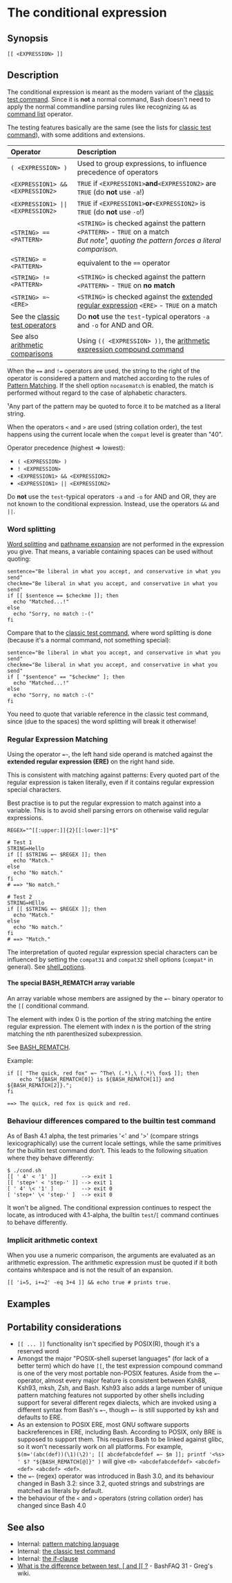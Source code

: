 # The conditional expression

## Synopsis

    [[ <EXPRESSION> ]]

## Description

The conditional expression is meant as the modern variant of the
[classic test command](/commands/classictest). Since it is **not** a
normal command, Bash doesn't need to apply the normal commandline
parsing rules like recognizing `&&` as [command
list](/syntax/basicgrammar#lists) operator.

The testing features basically are the same (see the lists for [classic
test command](/commands/classictest)), with some additions and
extensions.

<table>
<thead>
<tr class="header">
<th style="text-align: left;">Operator</th>
<th style="text-align: left;">Description</th>
</tr>
</thead>
<tbody>
<tr class="odd">
<td style="text-align: left;"><code>( &lt;EXPRESSION&gt; )</code></td>
<td style="text-align: left;">Used to group expressions, to influence
precedence of operators</td>
</tr>
<tr class="even">
<td
style="text-align: left;"><code>&lt;EXPRESSION1&gt; &amp;&amp; &lt;EXPRESSION2&gt;</code></td>
<td style="text-align: left;"><code>TRUE</code> if
<code>&lt;EXPRESSION1&gt;</code><strong>and</strong><code>&lt;EXPRESSION2&gt;</code>
are <code>TRUE</code> (do <strong>not</strong> use
<code>-a</code>!)</td>
</tr>
<tr class="odd">
<td
style="text-align: left;"><code>&lt;EXPRESSION1&gt; || &lt;EXPRESSION2&gt;</code></td>
<td style="text-align: left;"><code>TRUE</code> if
<code>&lt;EXPRESSION1&gt;</code><strong>or</strong><code>&lt;EXPRESSION2&gt;</code>
is <code>TRUE</code> (do <strong>not</strong> use <code>-o</code>!)</td>
</tr>
<tr class="even">
<td
style="text-align: left;"><code>&lt;STRING&gt; == &lt;PATTERN&gt;</code></td>
<td style="text-align: left;"><code>&lt;STRING&gt;</code> is checked
against the pattern <code>&lt;PATTERN&gt;</code> - <code>TRUE</code> on
a match<br />
<em>But note¹, quoting the pattern forces a literal
comparison.</em></td>
</tr>
<tr class="odd">
<td
style="text-align: left;"><code>&lt;STRING&gt; = &lt;PATTERN&gt;</code></td>
<td style="text-align: left;">equivalent to the <code>==</code>
operator</td>
</tr>
<tr class="even">
<td
style="text-align: left;"><code>&lt;STRING&gt; != &lt;PATTERN&gt;</code></td>
<td style="text-align: left;"><code>&lt;STRING&gt;</code> is checked
against the pattern <code>&lt;PATTERN&gt;</code> - <code>TRUE</code> on
<strong>no match</strong></td>
</tr>
<tr class="odd">
<td
style="text-align: left;"><code>&lt;STRING&gt; =~ &lt;ERE&gt;</code></td>
<td style="text-align: left;"><code>&lt;STRING&gt;</code> is checked
against the <a
href="https://en.wikipedia.org/wiki/Regular_expression#POSIX_extended">extended
regular expression</a> <code>&lt;ERE&gt;</code> - <code>TRUE</code> on a
match</td>
</tr>
<tr class="even">
<td style="text-align: left;">See the <a
href="/commands/classictest#file_tests">classic test operators</a></td>
<td style="text-align: left;">Do <strong>not</strong> use the
<code>test</code>-typical operators <code>-a</code> and <code>-o</code>
for AND and OR.</td>
</tr>
<tr class="odd">
<td style="text-align: left;">See also <a
href="/syntax/arith_expr#comparisons">arithmetic comparisons</a></td>
<td style="text-align: left;">Using
<code>(( &lt;EXPRESSION&gt; ))</code>, the <a
href="/syntax/ccmd/arithmetic_eval">arithmetic expression compound
command</a></td>
</tr>
</tbody>
</table>

When the `==` and `!=` operators are used, the string to the right of
the operator is considered a pattern and matched according to the rules
of [Pattern Matching](/syntax/pattern). If the shell option
`nocasematch` is enabled, the match is performed without regard to the
case of alphabetic characters.

¹Any part of the pattern may be quoted to force it to be matched as a
literal string.

When the operators `<` and `>` are used (string collation order), the
test happens using the current locale when the `compat` level is greater
than "40".

Operator precedence (highest =\> lowest):

- `( <EXPRESSION> )`
- `! <EXPRESSION>`
- `<EXPRESSION1> && <EXPRESSION2>`
- `<EXPRESSION1> || <EXPRESSION2>`

Do **not** use the `test`-typical operators `-a` and `-o` for AND and
OR, they are not known to the conditional expression. Instead, use the
operators `&&` and `||`.

### Word splitting

[Word splitting](/syntax/expansion/wordsplit) and [pathname
expansion](/syntax/expansion/globs) are not performed in the expression
you give. That means, a variable containing spaces can be used without
quoting:

    sentence="Be liberal in what you accept, and conservative in what you send"
    checkme="Be liberal in what you accept, and conservative in what you send"
    if [[ $sentence == $checkme ]]; then
      echo "Matched...!"
    else
      echo "Sorry, no match :-("
    fi

Compare that to the [classic test command](/commands/classictest), where
word splitting is done (because it's a normal command, not something
special):

    sentence="Be liberal in what you accept, and conservative in what you send"
    checkme="Be liberal in what you accept, and conservative in what you send"
    if [ "$sentence" == "$checkme" ]; then
      echo "Matched...!"
    else
      echo "Sorry, no match :-("
    fi

You need to quote that variable reference in the classic test command,
since (due to the spaces) the word splitting will break it otherwise!

### Regular Expression Matching

Using the operator `=~`, the left hand side operand is matched against
the **extended regular expression (ERE)** on the right hand side.

This is consistent with matching against patterns: Every quoted part of
the regular expression is taken literally, even if it contains regular
expression special characters.

Best practise is to put the regular expression to match against into a
variable. This is to avoid shell parsing errors on otherwise valid
regular expressions.

    REGEX="^[[:upper:]]{2}[[:lower:]]*$"

    # Test 1
    STRING=Hello
    if [[ $STRING =~ $REGEX ]]; then
      echo "Match."
    else
      echo "No match."
    fi
    # ==> "No match."

    # Test 2
    STRING=HEllo
    if [[ $STRING =~ $REGEX ]]; then
      echo "Match."
    else
      echo "No match."
    fi
    # ==> "Match."

The interpretation of quoted regular expression special characters can
be influenced by setting the `compat31` and `compat32` shell options
(`compat*` in general). See [shell_options](/internals/shell_options).

#### The special BASH_REMATCH array variable

An array variable whose members are assigned by the `=~` binary operator
to the `[[` conditional command.

The element with index 0 is the portion of the string matching the
entire regular expression. The element with index n is the portion of
the string matching the nth parenthesized subexpression.

See [BASH_REMATCH](syntax/shellvars#bash_rematch).

Example:

    if [[ "The quick, red fox" =~ ^The\ (.*),\ (.*)\ fox$ ]]; then
        echo "${BASH_REMATCH[0]} is ${BASH_REMATCH[1]} and ${BASH_REMATCH[2]}.";
    fi

    ==> The quick, red fox is quick and red.

### Behaviour differences compared to the builtin test command

As of Bash 4.1 alpha, the test primaries '\<' and '\>' (compare strings
lexicographically) use the current locale settings, while the same
primitives for the builtin test command don't. This leads to the
following situation where they behave differently:

    $ ./cond.sh
    [[ ' 4' < '1' ]]        --> exit 1
    [[ 'step+' < 'step-' ]] --> exit 1
    [ ' 4' \< '1' ]         --> exit 0
    [ 'step+' \< 'step-' ]  --> exit 0

It won't be aligned. The conditional expression continues to respect the
locate, as introduced with 4.1-alpha, the builtin `test`/`[` command
continues to behave differently.

### Implicit arithmetic context

When you use a numeric comparison, the arguments are evaluated as an
arithmetic expression. The arithmetic expression must be quoted if it
both contains whitespace and is not the result of an expansion.

    [[ 'i=5, i+=2' -eq 3+4 ]] && echo true # prints true.

## Examples

## Portability considerations

- `[[ ... ]]` functionality isn't specified by POSIX(R), though it's a
  reserved word
- Amongst the major "POSIX-shell superset languages" (for lack of a
  better term) which do have `[[`, the test expression compound command
  is one of the very most portable non-POSIX features. Aside from the
  `=~` operator, almost every major feature is consistent between Ksh88,
  Ksh93, mksh, Zsh, and Bash. Ksh93 also adds a large number of unique
  pattern matching features not supported by other shells including
  support for several different regex dialects, which are invoked using
  a different syntax from Bash's `=~`, though `=~` is still supported by
  ksh and defaults to ERE.
- As an extension to POSIX ERE, most GNU software supports
  backreferences in ERE, including Bash. According to POSIX, only BRE is
  supposed to support them. This requires Bash to be linked against
  glibc, so it won't necessarily work on all platforms. For example,
  `$(m='(abc(def))(\1)(\2)'; [[ abcdefabcdefdef =~ $m ]]; printf '<%s> ' $? "${BASH_REMATCH[@]}" )`
  will give `<0> <abcdefabcdefdef> <abcdef> <def> <abcdef> <def>`.
- the `=~` (regex) operator was introduced in Bash 3.0, and its
  behaviour changed in Bash 3.2: since 3.2, quoted strings and
  substrings are matched as literals by default.
- the behaviour of the `<` and `>` operators (string collation order)
  has changed since Bash 4.0

## See also

- Internal: [pattern matching language](/syntax/pattern)
- Internal: [the classic test command](/commands/classictest)
- Internal: [the if-clause](/syntax/ccmd/if_clause)
- [What is the difference between test, \[ and \[\[
  ?](http://mywiki.wooledge.org/BashFAQ/031) - BashFAQ 31 - Greg's wiki.
